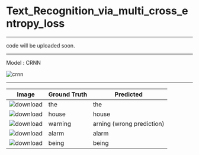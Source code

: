 # Text_Recognition_via_multi_cross_entropy_loss



---
code will be uploaded soon. 



---
Model : CRNN

![crnn](https://github.com/user-attachments/assets/b8d44760-e6c1-4ed5-816d-10aba740e8d8)





---
| Image         | Ground Truth  |     Predicted  |  
| ------------- | ------------- | -------------  | 
| ![download](https://github.com/user-attachments/assets/b7cd9788-6a22-4c2c-b9eb-b212781d3a72)| the | the |
|![download](https://github.com/user-attachments/assets/8a0bcc2b-9318-4ec5-b57b-1b5cb52d8737) | house | house | 
|   ![download](https://github.com/user-attachments/assets/333e8e10-d919-4f1c-acee-c1b31a08bb99) | warning | arning (wrong prediction) |
|![download](https://github.com/user-attachments/assets/ce94fef3-0953-4711-91c5-035cf89c3445) | alarm | alarm |
|![download](https://github.com/user-attachments/assets/bf58d690-511e-4ede-bb74-e241ab67d6f0) | being | being|





